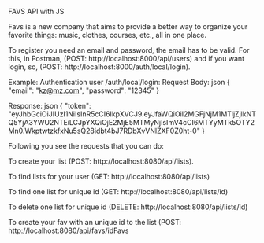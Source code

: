 FAVS API with JS

Favs is a new company that aims to provide a better way to organize your favorite things: music, clothes, courses, etc., all in one place.

To register you need an email and password, the email has to be valid. For this, in Postman, (POST: http://localhost:8000/api/users) and if you want login, so, (POST: http://localhost:8000/auth/local/login).

Example: 
Authentication user /auth/local/login:
Request Body:
json
{
"email": "kz@mz.com",
"password": "12345"
}

Response:
json
{
"token": "eyJhbGciOiJIUzI1NiIsInR5cCI6IkpXVCJ9.eyJfaWQiOiI2MGFjNjM1MTljZjlkNTQ5YjA3YWU2NTEiLCJpYXQiOjE2MjE5MTMyNjIsImV4cCI6MTYyMTk5OTY2Mn0.WkptwtzkfxNu5sQ28idbt4bJ7RDbXvVNlZXF0Z0ht-0"
}

Following you see the requests that you can do:

To create your list (POST: http://localhost:8080/api/lists). 

To find lists for your user (GET: http://localhost:8080/api/lists)

To find one list for unique id (GET: http://localhost:8080/api/lists/id)

To delete one list for unique id (DELETE: http://localhost:8080/api/lists/id)

To create your fav with an unique id to the list (POST: http://localhost:8080/api/favs/idFavs
